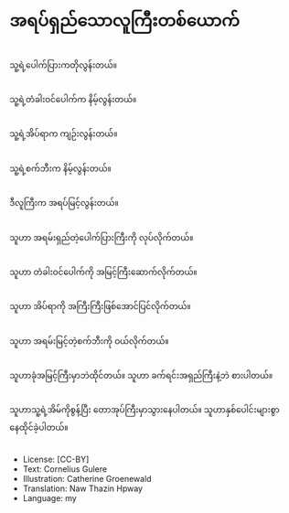 # အရပ်ရှည်သောလူကြီးတစ်ယောက်

##
သူ့ရဲ့ပေါက်ပြားကတိုလွန်းတယ်။

##
သူ့ရဲ့တံခါးဝင်ပေါက်က နိမ့်လွန်းတယ်။

##
သူ့ရဲ့အိပ်ရာက ကျဉ်းလွန်းတယ်။

##
သူ့ရဲ့စက်ဘီးက နိမ့်လွန်းတယ်။

##
ဒီလူကြီးက အရပ်မြင့်လွန်းတယ်။

##
သူဟာ အရမ်းရှည်တဲ့ပေါက်ပြားကြီးကို လုပ်လိုက်တယ်။

##
သူဟာ တံခါးဝင်ပေါက်ကို အမြင့်ကြီးဆောက်လိုက်တယ်။

##
သူဟာ အိပ်ရာကို အကြီးကြီးဖြစ်အောင်ပြင်လိုက်တယ်။

##
သူဟာ အရမ်းမြင့်တဲ့စက်ဘီးကို ဝယ်လိုက်တယ်။

##
သူဟာခုံအမြင့်ကြီးမှာဘဲထိုင်တယ်။ သူဟာ ခက်ရင်းအရှည်ကြီးနဲ့ဘဲ စားပါတယ်။

##
သူဟာသူ့ရဲ့အိမ်ကိုစွန့်ပြီး တောအုပ်ကြီးမှာသွားနေပါတယ်။ သူဟာနှစ်ပေါင်းများစွာ နေထိုင်ခဲ့ပါတယ်။

##
* License: [CC-BY]
* Text: Cornelius Gulere
* Illustration: Catherine Groenewald
* Translation: Naw Thazin Hpway
* Language: my
